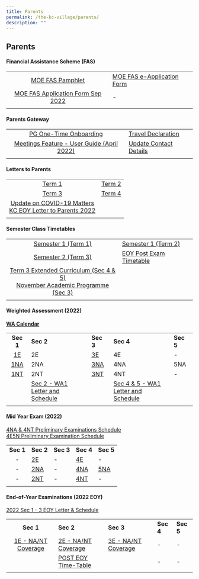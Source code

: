 ```yaml
---
title: Parents
permalink: /the-kc-village/parents/
description: ""
---
```

## Parents

#### Financial Assistance Scheme (FAS)

|  |  |
|:---:|---|
| [MOE FAS Pamphlet](/files/MOE%20FAS%20Pamphlet.pdf) | [MOE FAS e-Application Form](https://go.gov.sg/moe-efas) |
| [MOE FAS Application Form Sep 2022](/files/MOE%20FAS%20Application%20Form.pdf) | - |
|  |  |

#### Parents Gateway

|  |  |
|:---:|---|
| [PG One-Time Onboarding](/files/PG%20One-Time%20Onboarding.pdf) | [Travel Declaration](/files/Travel%20Declaration.pdf) |
| [Meetings Feature - User Guide (April 2022)](/files/Meetings%20Feature%20-%20User%20Guide%20April%202022.pdf) | [Update Contact Details](/files/Update%20Contact%20Details.pdf) |
|  |  |

#### Letters to Parents

|  |  |
|:---:|---|
| [Term 1](/files/KC%20Term%201%20Letter%20to%20Parents%202022%20updated.pdf) |  [Term 2](/files/KC%202022%20Term%202%20Letter%20to%20Parents.pdf)|
| [Term 3](/files/KC%20Term%203%20Letter%20to%20Parents%202022.pdf) | [Term 4](/files/KC%20Term%204%20Letter%20to%20Parents%202022.pdf) |
| [Update on COVID-19 Matters](/files/KC%20Letter%20to%20Parents%20on%20COVID-19%20Matters%20-%2030%20March%202022.pdf)<br>[KC EOY Letter to Parents 2022](/files/KC%20EOY%20Letter%20to%20Parents%202022.pdf) | 
| | |

#### Semester Class Timetables

|  |  |
|:---:|---|
| [Semester 1 (Term 1)](/files/Sem%201%20TT%202022_Class_0401_merged.pdf) | [Semester 1 (Term 2)](/files/Term%202%20TT%202022_19%20March_Class%201.pdf) |
| [Semester 2 (Term 3)](/files/Sem%202%20TT%202022_Class_24%20June_1330.pdf) | [EOY Post Exam Timetable](/files/Post%20EOY%20TT%202022_14%20Oct_Class.pdf) |
| [Term 3 Extended Curriculum (Sec 4 & 5)](/files/2022%20Term%203%20EC%20TT.pdf)<br>[November Academic Programme (Sec 3)](/files/Nov%20AP%202022_27%20Oct%20Class.pdf) | 
|  |  |

#### Weighted Assessment (2022)

**[WA Calendar](/files/2022%20WA%20Calendar%20Updated%20for%20Term%203.pdf)**

|  |  |  |  |  |
|:---:|---|---|---|---|
| **Sec 1** | **Sec 2** | **Sec 3** | **Sec 4** | **Sec 5** |
| [1E](/files/Sec%201E%20Assessment%20Weighting%202022_updated%2013%20Apr.pdf) | 2E | [3E](/files/Sec%203E%20Assessment%20Weighting%202022_270522.pdf) | 4E | - |
| [1NA](/files/Sec%201NA%20Assessment%20Weighting%202022_updated%2013%20Apr.pdf) | 2NA | [3NA](/files/Sec%203NA%20Assessment%20Weighting%202022_270522.pdf) | 4NA | 5NA |
| [1NT](/files/Sec%201NT%20Assessment%20Weighting%202022.pdf) | 2NT | [3NT](/files/Sec%203NT%20Assessment%20Weighting%202022.pdf) | 4NT | - |
|  | [Sec 2 - WA1](/files/Sec%202%20WA1%20letter%20and%20schedule.pdf)<br>[Letter and Schedule](/files/Sec%202%20WA1%20letter%20and%20schedule%20(1).pdf) |  | [Sec 4 & 5 - WA1](/files/Sec%204%20%205%20WA1%20Letter%20and%20Schedule.pdf)<br>[Letter and Schedule](/files/Sec%204%20%205%20WA1%20Letter%20and%20Schedule%20(1).pdf) |  |
|  |  |  |  |  |

#### Mid Year Exam (2022)

[4NA & 4NT Preliminary Examinations Schedule](/files/2022%204N%20Prelim%20letter%20and%20schedule%20P%20signed.pdf)<br>
[4E5N Preliminary Examination Schedule](/files/2022%204E5N%20Prelim%20letter%20and%20schedule.pdf)

|  |  |  |  |  |
|:---:|---|---|---|---|
| **Sec 1** | **Sec 2** | **Sec 3** | **Sec 4** | **Sec 5** |
| - | [2E](/files/2E%20MYE%20coverage%202022.pdf) | - | [4E](/files/4E%20MYE%20coverage%202022.pdf) | - |
| - | [2NA](/files/2NA%20MYE%20coverage%202022.pdf) | - | [4NA](/files/4NA%20MYE%20coverage%202022.pdf) | [5NA](/files/5NA%20MYE%20coverage%202022.pdf) |
| - | [2NT](/files/2NT%20MYE%20coverage%202022.pdf) | - | [4NT](/files/4NT%20MYE%20coverage%202022.pdf) | - |
|  |  |  |  |  |

#### End-of-Year Examinations (2022 EOY)

[2022 Sec 1 - 3 EOY Letter & Schedule](/files/2022%20Sec%201-3%20EOY%20letter%20and%20schedule_combined_30aug.pdf)

|  |  |  |  |  |
|:---:|---|---|---|---|
| **Sec 1** | **Sec 2** | **Sec 3** | **Sec 4** | **Sec 5** |
| [1E - NA/NT Coverage](/files/Sec%201%20EOY%20coverage%202022.pdf) | [2E - NA/NT Coverage](/files/Sec%202%20EOY%20coverage%202022.pdf) | [3E - NA/NT Coverage](/files/Sec%203%20EOY%20coverage%202022.pdf) | - | - |
|  | [POST EOY Time-Table](/files/Post%20EOY%20TT%202022_14%20Oct_Class%20(1).pdf) |  | - | - |
|  |  |  |  |  |